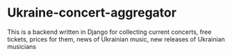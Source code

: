 # Ukraine-concert-aggregator
This is a backend written in Django for collecting current concerts, free tickets, prices for them, news of Ukrainian music, new releases of Ukrainian musicians

